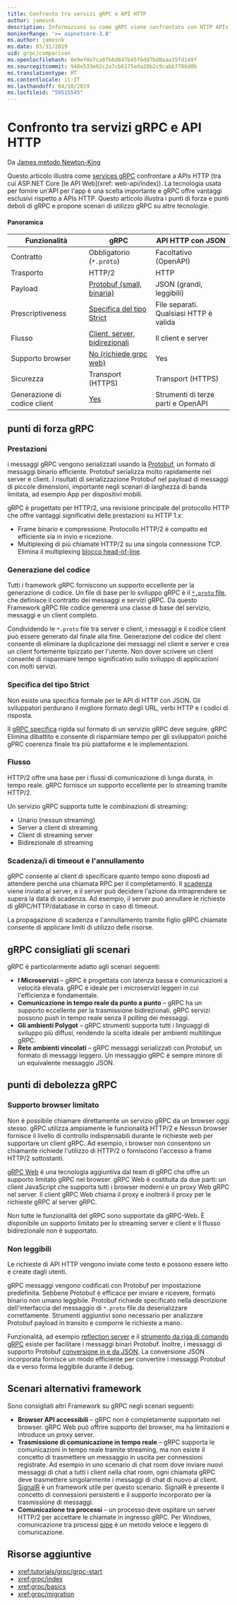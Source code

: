 ```yaml
---
title: Confronto tra servizi gRPC e API HTTP
author: jamesnk
description: Informazioni su come gRPC viene confrontato con HTTP APIs e ciò che è consigliabile sono gli scenari.
monikerRange: '>= aspnetcore-3.0'
ms.author: jamesnk
ms.date: 03/31/2019
uid: grpc/comparison
ms.openlocfilehash: 0e9ef0e7ca8fb6d847b45f6dd7bd0aaa35fd149f
ms.sourcegitcommit: 948e533e02c2a7cb6175ada20b2c9cabb7786d0b
ms.translationtype: MT
ms.contentlocale: it-IT
ms.lasthandoff: 04/10/2019
ms.locfileid: "59515545"
---
```

# <a name="comparing-grpc-services-with-http-apis"></a>Confronto tra servizi gRPC e API HTTP

Da [James metodo Newton-King](https://twitter.com/jamesnk)

Questo articolo illustra come [services gRPC](https://grpc.io/docs/guides/) confrontare a APIs HTTP (tra cui ASP.NET Core [le API Web](xref: web-api/index)). La tecnologia usata per fornire un'API per l'app è una scelta importante e gRPC offre vantaggi esclusivi rispetto a APIs HTTP. Questo articolo illustra i punti di forza e punti deboli di gRPC e propone scenari di utilizzo gRPC su altre tecnologie.

#### <a name="overview"></a>Panoramica

|    Funzionalità             |    gRPC                                                 |    API HTTP con JSON                       |
|------------------------|---------------------------------------------------------|----------------------------------------------|
|    Contratto            |    Obbligatorio (`*.proto`)                                 |    Facoltativo (OpenAPI)                        |
|    Trasporto           |    HTTP/2                                               |    HTTP                                      |
|    Payload             |    [Protobuf (small, binaria)](#performance)             |    JSON (grandi, leggibili)              |
|    Prescriptiveness    |    [Specifica del tipo Strict](#strict-specification)        |    File separati. Qualsiasi HTTP è valida                  |
|    Flusso           |    [Client, server, bidirezionali](#streaming)         |    Il client e server                            |
|    Supporto browser     |    [No (richiede grpc web)](#limited-browser-support)   |    Yes                                       |
|    Sicurezza            |    Transport (HTTPS)                                    |    Transport (HTTPS)                         |
|    Generazione di codice client     |    [Yes](#code-generation)                              |    Strumenti di terze parti e OpenAPI             |

## <a name="grpc-strengths"></a>punti di forza gRPC

### <a name="performance"></a>Prestazioni

i messaggi gRPC vengono serializzati usando la [Protobuf](https://developers.google.com/protocol-buffers/docs/overview), un formato di messaggi binario efficiente. Protobuf serializza molto rapidamente nel server e client. I risultati di serializzazione Protobuf nel payload di messaggi di piccole dimensioni, importante negli scenari di larghezza di banda limitata, ad esempio App per dispositivi mobili.

gRPC è progettato per HTTP/2, una revisione principale del protocollo HTTP che offre vantaggi significativi delle prestazioni su HTTP 1.x:

* Frame binario e compressione. Protocollo HTTP/2 è compatto ed efficiente sia in invio e ricezione.
* Multiplexing di più chiamate HTTP/2 su una singola connessione TCP. Elimina il multiplexing [blocco head-of-line](https://en.wikipedia.org/wiki/Head-of-line_blocking).

### <a name="code-generation"></a>Generazione del codice

Tutti i framework gRPC forniscono un supporto eccellente per la generazione di codice. Un file di base per lo sviluppo gRPC è il [ `*.proto` file](https://developers.google.com/protocol-buffers/docs/proto3), che definisce il contratto dei messaggi e servizi gRPC. Da questo Framework gRPC file codice genererà una classe di base del servizio, messaggi e un client completo.

Condividendo le `*.proto` file tra server e client, i messaggi e il codice client può essere generato dal finale alla fine. Generazione del codice del client consente di eliminare la duplicazione dei messaggi nel client e server e crea un client fortemente tipizzato per l'utente. Non dover scrivere un client consente di risparmiare tempo significativo sullo sviluppo di applicazioni con molti servizi.

### <a name="strict-specification"></a>Specifica del tipo Strict

Non esiste una specifica formale per le API di HTTP con JSON. Gli sviluppatori perdurano il migliore formato degli URL, verbi HTTP e i codici di risposta.

Il [gRPC specifica](https://github.com/grpc/grpc/blob/master/doc/PROTOCOL-HTTP2.md) rigida sul formato di un servizio gRPC deve seguire. gRPC Elimina dibattito e consente di risparmiare tempo per gli sviluppatori poiché gPRC coerenza finale tra più piattaforme e le implementazioni.

### <a name="streaming"></a>Flusso

HTTP/2 offre una base per i flussi di comunicazione di lunga durata, in tempo reale. gRPC fornisce un supporto eccellente per lo streaming tramite HTTP/2.

Un servizio gRPC supporta tutte le combinazioni di streaming:

* Unario (nessun streaming)
* Server a client di streaming
* Client di streaming server
* Bidirezionale di streaming

### <a name="deadlinetimeouts-and-cancellation"></a>Scadenza/i di timeout e l'annullamento

gRPC consente ai client di specificare quanto tempo sono disposti ad attendere perché una chiamata RPC per il completamento. Il [scadenza](https://grpc.io/blog/deadlines) viene inviato al server, e il server può decidere l'azione da intraprendere se supera la data di scadenza. Ad esempio, il server può annullare le richieste di gRPC/HTTP/database in corso in caso di timeout.

La propagazione di scadenza e l'annullamento tramite figlio gRPC chiamate consente di applicare limiti di utilizzo delle risorse.

## <a name="grpc-recommended-scenarios"></a>gRPC consigliati gli scenari

gRPC è particolarmente adatto agli scenari seguenti:

* **I Microservizi** &ndash; gRPC è progettata con latenza bassa e comunicazioni a velocità elevata. gRPC è ideale per i microservizi leggeri in cui l'efficienza è fondamentale.
* **Comunicazione in tempo reale da punto a punto** &ndash; gRPC ha un supporto eccellente per la trasmissione bidirezionali. gRPC servizi possono push in tempo reale senza il polling dei messaggi.
* **Gli ambienti Polygot** &ndash; gRPC strumenti supporta tutti i linguaggi di sviluppo più diffusi, rendendo la scelta ideale per ambienti multilingue gRPC.
* **Rete ambienti vincolati** &ndash; gRPC messaggi serializzati con Protobuf, un formato di messaggi leggero. Un messaggio gRPC è sempre minore di un equivalente messaggio JSON.

## <a name="grpc-weaknesses"></a>punti di debolezza gRPC

### <a name="limited-browser-support"></a>Supporto browser limitato

Non è possibile chiamare direttamente un servizio gRPC da un browser oggi stesso. gRPC utilizza ampiamente le funzionalità HTTP/2 e Nessun browser fornisce il livello di controllo indispensabili durante le richieste web per supportare un client gRPC. Ad esempio, i browser non consentono un chiamante richiede l'utilizzo di HTTP/2 o forniscono l'accesso a frame HTTP/2 sottostanti.

[gRPC Web](https://grpc.io/docs/tutorials/basic/web.html) è una tecnologia aggiuntiva dal team di gRPC che offre un supporto limitato gRPC nel browser. gRPC Web è costituita da due parti: un client JavaScript che supporta tutti i browser moderni e un proxy Web gRPC nel server. Il client gRPC Web chiama il proxy e inoltrerà il proxy per le richieste gRPC al server gRPC.

Non tutte le funzionalità del gRPC sono supportate da gRPC-Web. È disponibile un supporto limitato per lo streaming server e client e il flusso bidirezionale non è supportato.

### <a name="not-human-readable"></a>Non leggibili

Le richieste di API HTTP vengono inviate come testo e possono essere letto e create dagli utenti.

gRPC messaggi vengono codificati con Protobuf per impostazione predefinita. Sebbene Protobuf è efficace per inviare e ricevere, formato binario non umano leggibile. Protobuf richiede specificato nella descrizione dell'interfaccia del messaggio di `*.proto` file da deserializzare correttamente. Strumenti aggiuntivi sono necessario per analizzare Protobuf payload in transito e comporre le richieste a mano.

Funzionalità, ad esempio [reflection server](https://github.com/grpc/grpc/blob/master/doc/server-reflection.md) e il [strumento da riga di comando gRPC](https://github.com/grpc/grpc/blob/master/doc/command_line_tool.md) esiste per facilitare i messaggi binari Protobuf. Inoltre, i messaggi di supporto Protobuf [conversione in e da JSON](https://developers.google.com/protocol-buffers/docs/proto3#json). La conversione JSON incorporata fornisce un modo efficiente per convertire i messaggi Protobuf da e verso forma leggibile durante il debug.

## <a name="alternative-framework-scenarios"></a>Scenari alternativi framework

Sono consigliati altri Framework su gRPC negli scenari seguenti:

* **Browser API accessibili** &ndash; gRPC non è completamente supportato nel browser. gRPC Web può offrire supporto del browser, ma ha limitazioni e introduce un proxy server.
* **Trasmissione di comunicazione in tempo reale** &ndash; gRPC supporta le comunicazioni in tempo reale tramite streaming, ma non esiste il concetto di trasmettere un messaggio in uscita per connessioni registrate. Ad esempio in uno scenario di chat room dove inviare nuovi messaggi di chat a tutti i client nella chat room, ogni chiamata gRPC deve trasmettere singolarmente i messaggi di chat di nuovo al client. [SignalR](xref:signalr/introduction) è un framework utile per questo scenario. SignalR è presente il concetto di connessioni persistenti e il supporto incorporato per la trasmissione di messaggi.
* **Comunicazione tra processi** &ndash; un processo deve ospitare un server HTTP/2 per accettare le chiamate in ingresso gRPC. Per Windows, comunicazione tra processi [pipe](/dotnet/standard/io/pipe-operations) è un metodo veloce e leggero di comunicazione.

## <a name="additional-resources"></a>Risorse aggiuntive

* <xref:tutorials/grpc/grpc-start>
* <xref:grpc/index>
* <xref:grpc/basics>
* <xref:grpc/migration>
